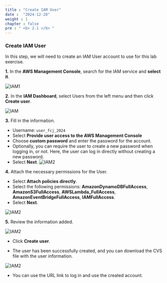 ```yaml
---
title : "Create IAM User"
date :  "2024-12-28"
weight : 1
chapter : false
pre : " <b> 2.1 </b> "
---
```


### Create IAM User

In this step, we will need to create an IAM User account to use for this lab exercise.

**1.** In the **AWS Management Console**, search for the IAM service and **select it**.

![IAM1](https://vuthibichngoc.github.io/workshop_awsfcj_2024/images/2.prerequisite/2.1.1.png)

**2.** In the **IAM Dashboard**, select Users from the left menu and then click **Create user**.

![IAM](https://vuthibichngoc.github.io/workshop_awsfcj_2024/images/2.prerequisite/2.1.5.png)

**3.** Fill in the information.

 - Username: ``` user_fcj_2024 ```
 - Select **Provide user access to the AWS Management Console**
 - Choose **custom password** and enter the password for the account.
 - Optionally, you can require the user to create a new password when logging in, or not. Here, the user can log in directly without creating a new password.
 - Select **Next**.
![IAM2](https://vuthibichngoc.github.io/workshop_awsfcj_2024/images/2.prerequisite/2.1.2..png)

**4.** Attach the necessary permissions for the User.

- Select **Attach policies directly**.
- Select the following permissions: **AmazonDynamoDBFullAccess**, **AmazonS3FullAccess**, **AWSLambda_FullAccess**, **AmazonEventBridgeFullAccess**, **IAMFullAccess**.
- Select **Next**.

![IAM2](https://vuthibichngoc.github.io/workshop_awsfcj_2024/images/2.prerequisite/2.rep.png)

**5.** Review the information added.

![IAM2](https://vuthibichngoc.github.io/workshop_awsfcj_2024/images/2.prerequisite/2.1.3.png)

- Click **Create user**.

- The user has been successfully created, and you can download the CVS file with the user information.

![IAM2](https://vuthibichngoc.github.io/workshop_awsfcj_2024/images/2.prerequisite/2.1.4.png)

- You can use the URL link to log in and use the created account.